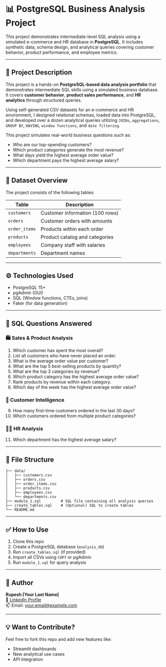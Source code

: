 # 📊 PostgreSQL Business Analysis Project

This project demonstrates intermediate-level SQL analysis using a simulated e-commerce and HR database in **PostgreSQL**. It includes synthetic data, schema design, and analytical queries covering customer behavior, product performance, and employee metrics.

---

## 📄 Project Description

This project is a hands-on **PostgreSQL-based data analysis portfolio** that demonstrates intermediate SQL skills using a simulated business database. It covers **customer behavior**, **product sales performance**, and **HR analytics** through structured queries.

Using self-generated CSV datasets for an e-commerce and HR environment, I designed relational schemas, loaded data into PostgreSQL, and developed over a dozen analytical queries utilizing `JOINs`, `aggregations`, `GROUP BY`, `HAVING`, `window functions`, and `date filtering`.

This project simulates real-world business questions such as:
- Who are our top-spending customers?
- Which product categories generate the most revenue?
- What days yield the highest average order value?
- Which department pays the highest average salary?

---

## 📁 Dataset Overview

The project consists of the following tables:

| Table         | Description                          |
|---------------|--------------------------------------|
| `customers`   | Customer information (100 rows)      |
| `orders`      | Customer orders with amounts         |
| `order_items` | Products within each order           |
| `products`    | Product catalog and categories       |
| `employees`   | Company staff with salaries          |
| `departments` | Department names                     |

---

## ⚙️ Technologies Used

- PostgreSQL 15+
- pgAdmin (GUI)
- SQL (Window functions, CTEs, joins)
- Faker (for data generation)

---

## 🧠 SQL Questions Answered

### 🛍️ Sales & Product Analysis
1. Which customer has spent the most overall?
2. List all customers who have never placed an order.
3. What is the average order value per customer?
4. What are the top 5 best-selling products by quantity?
5. What are the top 3 categories by revenue?
6. Which product category has the highest average order value?
7. Rank products by revenue within each category.
8. Which day of the week has the highest average order value?

### 👥 Customer Intelligence
9. How many first-time customers ordered in the last 30 days?
10. Which customers ordered from multiple product categories?

### 🧑‍💼 HR Analysis
11. Which department has the highest average salary?

---

## 📌 File Structure

```
├── data/
│   ├── customers.csv
│   ├── orders.csv
│   ├── order_items.csv
│   ├── products.csv
│   ├── employees.csv
│   └── departments.csv
├── module_1.sql         # SQL file containing all analysis queries
├── create_tables.sql    # (Optional) SQL to create tables
└── README.md
```

---

## ✅ How to Use

1. Clone this repo
2. Create a PostgreSQL database (`analysis_db`)
3. Run `create_tables.sql` (if provided)
4. Import all CSVs using `COPY` or pgAdmin
5. Run `module_1.sql` for query analysis

---

## 🚀 Author

**Rupesh [Your Last Name]**  
🔗 [LinkedIn Profile](https://www.linkedin.com/in/YOUR-USERNAME/)  
📫 Email: your.email@example.com

---

## 💡 Want to Contribute?

Feel free to fork this repo and add new features like:
- Streamlit dashboards
- New analytical use cases
- API integration
